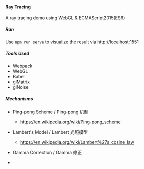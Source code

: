 #### Ray Tracing
A ray tracing demo using WebGL & ECMAScript2015(ES6)



##### Run
Use `npm run serve` to visualize the result via  http://localhost:1551



##### Tools Used
- Webpack
- WebGL
- Babel
- glMatrix
- glNoise



##### Mechanisms

- Ping-pong Scheme / Ping-pong 机制

  - https://en.wikipedia.org/wiki/Ping-pong_scheme
- Lambert's Model  / Lambert 光照模型
  - https://en.wikipedia.org/wiki/Lambert%27s_cosine_law
- Gamma Correction / Gamma 修正
- 

